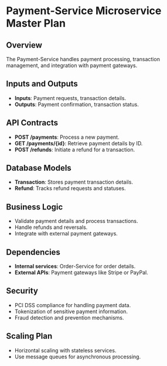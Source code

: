 # Payment-Service Microservice Master Plan

## Overview

The Payment-Service handles payment processing, transaction management, and integration with payment gateways.

## Inputs and Outputs

- **Inputs**: Payment requests, transaction details.
- **Outputs**: Payment confirmation, transaction status.

## API Contracts

- **POST /payments**: Process a new payment.
- **GET /payments/{id}**: Retrieve payment details by ID.
- **POST /refunds**: Initiate a refund for a transaction.

## Database Models

- **Transaction**: Stores payment transaction details.
- **Refund**: Tracks refund requests and statuses.

## Business Logic

- Validate payment details and process transactions.
- Handle refunds and reversals.
- Integrate with external payment gateways.

## Dependencies

- **Internal services**: Order-Service for order details.
- **External APIs**: Payment gateways like Stripe or PayPal.

## Security

- PCI DSS compliance for handling payment data.
- Tokenization of sensitive payment information.
- Fraud detection and prevention mechanisms.

## Scaling Plan

- Horizontal scaling with stateless services.
- Use message queues for asynchronous processing.
